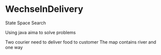 # WechselnDelivery
State Space Search 

Using java aima to solve problems

Two courier need to deliver food to customer
The map contains river and one way
